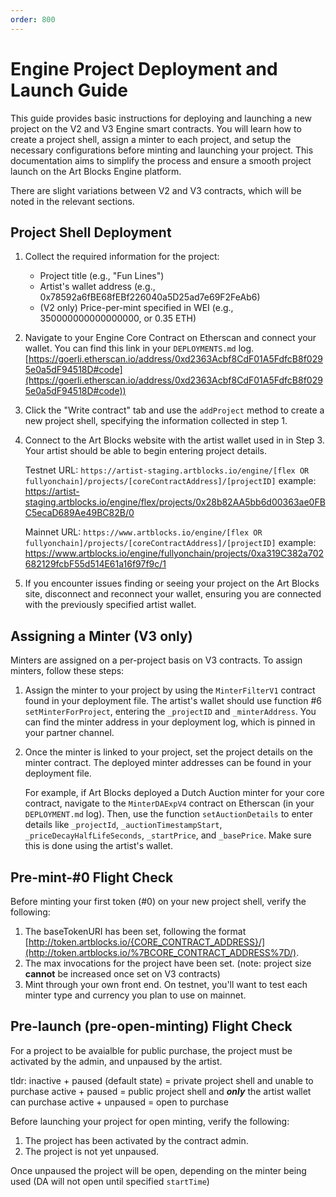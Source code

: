 ```yaml
---
order: 800
---
```


# Engine Project Deployment and Launch Guide

This guide provides basic instructions for deploying and launching a new project on the V2 and V3 Engine smart contracts. You will learn how to create a project shell, assign a minter to each project, and setup the necessary configurations before minting and launching your project. This documentation aims to simplify the process and ensure a smooth project launch on the Art Blocks Engine platform.

There are slight variations between V2 and V3 contracts, which will be noted in the relevant sections. 

## Project Shell Deployment

1.  Collect the required information for the project:
    -   Project title (e.g., "Fun Lines")
    -   Artist's wallet address (e.g., 0x78592a6fBE68fEBf226040a5D25ad7e69F2FeAb6)
    -   (V2 only) Price-per-mint specified in WEI (e.g., 350000000000000000, or 0.35 ETH)
2.  Navigate to your Engine Core Contract on Etherscan and connect your wallet. You can find this link in your `DEPLOYMENTS.md` log. [https://goerli.etherscan.io/address/0xd2363Acbf8CdF01A5FdfcB8f0295e0a5dF94518D#code](https://goerli.etherscan.io/address/0xd2363Acbf8CdF01A5FdfcB8f0295e0a5dF94518D#code)) 
    
3.  Click the "Write contract" tab and use the `addProject` method to create a new project shell, specifying the information collected in step 1.
    
4.  Connect to the Art Blocks website with the artist wallet used in in Step 3. Your artist should be able to begin entering project details.

	Testnet URL: `https://artist-staging.artblocks.io/engine/[flex OR fullyonchain]/projects/[coreContractAddress]/[projectID]` 
	example: https://artist-staging.artblocks.io/engine/flex/projects/0x28b82AA5bb6d00363ae0FBC5ecaD689Ae49BC82B/0

	Mainnet URL: `https://www.artblocks.io/engine/[flex OR fullyonchain]/projects/[coreContractAddress]/[projectID]`
	example: https://www.artblocks.io/engine/fullyonchain/projects/0xa319C382a702682129fcbF55d514E61a16f97f9c/1
    
5.  If you encounter issues finding or seeing your project on the Art Blocks site, disconnect and reconnect your wallet, ensuring you are connected with the previously specified artist wallet.

## Assigning a Minter (V3 only)

Minters are assigned on a per-project basis on V3 contracts. To assign minters, follow these steps: 

1.  Assign the minter to your project by using the `MinterFilterV1` contract found in your deployment file. The artist's wallet should use function #6 `setMinterForProject`, entering the `_projectID` and `_minterAddress`. You can find the minter address in your deployment log, which is pinned in your partner channel.
    
2.  Once the minter is linked to your project, set the project details on the minter contract. The deployed minter addresses can be found in your deployment file.

	For example, if Art Blocks deployed a Dutch Auction minter for your core contract, navigate to the  `MinterDAExpV4`  contract on Etherscan (in your `DEPLOYMENT.md` log). Then, use the function `setAuctionDetails` to enter details like  `_projectId`,  `_auctionTimestampStart`,  `_priceDecayHalfLifeSeconds`,  `_startPrice`, and  `_basePrice`. Make sure this is done using the artist's wallet.
    

## Pre-mint-#0 Flight Check

Before minting your first token (#0) on your new project shell, verify the following:

1.  The baseTokenURI has been set, following the format [http://token.artblocks.io/{CORE_CONTRACT_ADDRESS}/](http://token.artblocks.io/%7BCORE_CONTRACT_ADDRESS%7D/).
2.  The max invocations for the project have been set. (note: project size **cannot** be increased once set on V3 contracts)
3. Mint through your own front end. On testnet, you'll want to test each minter type and currency you plan to use on mainnet.

## Pre-launch (pre-open-minting) Flight Check

For a project to be avaialble for public purchase, the project must be activated by the admin, and unpaused by the artist.

tldr:
inactive + paused (default state) = private project shell and unable to purchase
active + paused = public project shell and ***only*** the artist wallet can purchase
active + unpaused = open to purchase

Before launching your project for open minting, verify the following:

1.  The project has been activated by the contract admin.
2.  The project is not yet unpaused.

Once unpaused the project will be open, depending on the minter being used (DA will not open until specified `startTime`)
